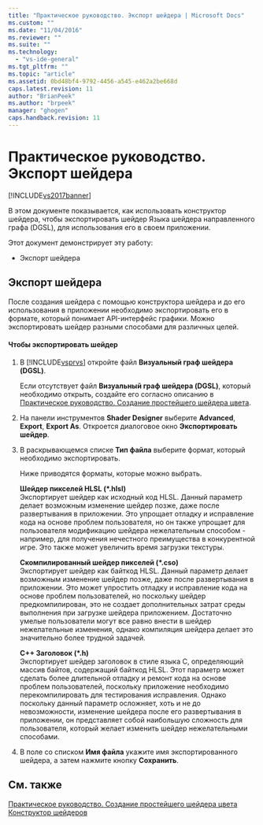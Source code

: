 ```yaml
---
title: "Практическое руководство. Экспорт шейдера | Microsoft Docs"
ms.custom: ""
ms.date: "11/04/2016"
ms.reviewer: ""
ms.suite: ""
ms.technology: 
  - "vs-ide-general"
ms.tgt_pltfrm: ""
ms.topic: "article"
ms.assetid: 0bd48bf4-9792-4456-a545-e462a2be668d
caps.latest.revision: 11
author: "BrianPeek"
ms.author: "brpeek"
manager: "ghogen"
caps.handback.revision: 11
---
```

# Практическое руководство. Экспорт шейдера
[!INCLUDE[vs2017banner](../code-quality/includes/vs2017banner.md)]

В этом документе показывается, как использовать конструктор шейдера, чтобы экспортировать шейдер Языка шейдера направленного графа \(DGSL\), для использования его в своем приложении.  
  
 Этот документ демонстрирует эту работу:  
  
-   Экспорт шейдера  
  
## Экспорт шейдера  
 После создания шейдера с помощью конструктора шейдера и до его использования в приложении необходимо экспортировать его в формате, который понимает API\-интерфейс графики.  Можно экспортировать шейдер разными способами для различных целей.  
  
#### Чтобы экспортировать шейдер  
  
1.  В [!INCLUDE[vsprvs](../code-quality/includes/vsprvs_md.md)] откройте файл **Визуальный граф шейдера \(DGSL\)**.  
  
     Если отсутствует файл **Визуальный граф шейдера \(DGSL\)**, который необходимо открыть, создайте его согласно описанию в [Практическое руководство. Создание простейшего шейдера цвета](../designers/how-to-create-a-basic-color-shader.md).  
  
2.  На панели инструментов **Shader Designer** выберите **Advanced**, **Export**, **Export As**.  Откроется диалоговое окно **Экспортировать шейдер**.  
  
3.  В раскрывающемся списке **Тип файла** выберите формат, который необходимо экспортировать.  
  
     Ниже приводятся форматы, которые можно выбрать.  
  
     **Шейдер пикселей HLSL \(\*.hlsl\)**  
     Экспортирует шейдер как исходный код HLSL.  Данный параметр делает возможным изменение шейдер позже, даже после развертывания в приложении.  Это упрощает отладку и исправление кода на основе проблем пользователя, но он также упрощает для пользователя модификацию шейдера нежелательным способом \- например, для получения нечестного преимущества в конкурентной игре.  Это также может увеличить время загрузки текстуры.  
  
     **Скомпилированный шейдер пикселей \(\*.cso\)**  
     Экспортирует шейдер как байткод HLSL.  Данный параметр делает возможным изменение шейдер позже, даже после развертывания в приложении.  Это может упростить отладку и исправление кода на основе проблем пользователей, но поскольку шейдер предкомпилирован, это не создает дополнительных затрат среды выполнения при загрузке шейдера приложением.  Достаточно умелые пользователи могут все равно внести в шейдер нежелательные изменения, однако компиляция шейдера делает это значительно более трудной задачей.  
  
     **C\+\+ Заголовок \(\*.h\)**  
     Экспортирует шейдер заголовок в стиле языка С, определяющий массив байтов, содержащий байткод HLSL.  Этот параметр может сделать более длительной отладку и ремонт кода на основе проблем пользователей, поскольку приложение необходимо перекомпилировать для тестирования исправления.  Однако поскольку данный параметр осложняет, хоть и не до невозможности, изменение шейдера после его развертывания в приложении, он представляет собой наибольшую сложность для пользователя, который желает изменить шейдер нежелательными способами.  
  
4.  В поле со списком **Имя файла** укажите имя экспортированного шейдера, а затем нажмите кнопку **Сохранить**.  
  
## См. также  
 [Практическое руководство. Создание простейшего шейдера цвета](../designers/how-to-create-a-basic-color-shader.md)   
 [Конструктор шейдеров](../designers/shader-designer.md)